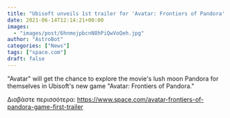 ```yaml
---
title: "Ubisoft unveils 1st trailer for 'Avatar: Frontiers of Pandora' "
date: 2021-06-14T12:14:21+00:00
images:
  - "images/post/6hnmojpbcnN8hPiQwVoQeh.jpg"
author: "AstroBot"
categories: ["News"]
tags: ["space.com"]
draft: false
---
```


"Avatar" will get the chance to explore the movie's lush moon Pandora for themselves in Ubisoft's new game "Avatar: Frontiers of Pandora." 

Διαβάστε περισσότερα: https://www.space.com/avatar-frontiers-of-pandora-game-first-trailer
